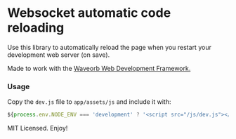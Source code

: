 # Websocket automatic code reloading

Use this library to automatically reload the page when you restart your development web server (on save).

Made to work with the [Waveorb Web Development Framework.](https://waveorb.com)

### Usage

Copy the `dev.js` file to `app/assets/js` and include it with:

```js
${process.env.NODE_ENV === 'development' ? '<script src="/js/dev.js"></script>' : ''}
```

MIT Licensed. Enjoy!

